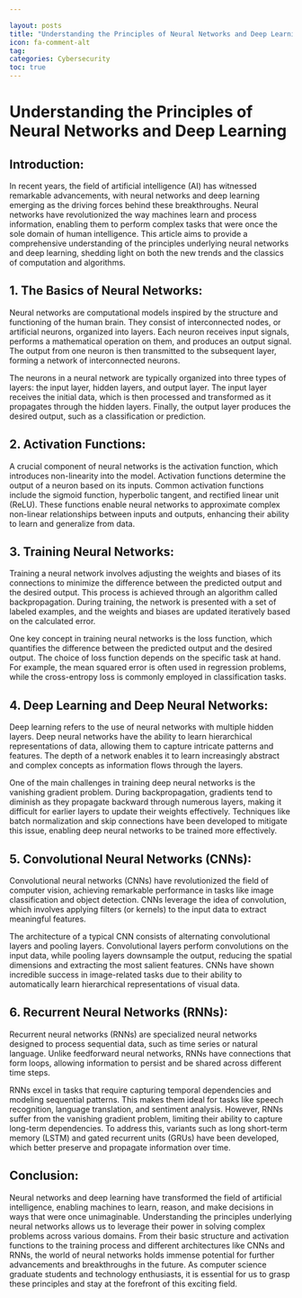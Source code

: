 ```yaml
---

layout: posts
title: "Understanding the Principles of Neural Networks and Deep Learning"
icon: fa-comment-alt
tag:      
categories: Cybersecurity
toc: true
---
```




# Understanding the Principles of Neural Networks and Deep Learning

## Introduction:

In recent years, the field of artificial intelligence (AI) has witnessed remarkable advancements, with neural networks and deep learning emerging as the driving forces behind these breakthroughs. Neural networks have revolutionized the way machines learn and process information, enabling them to perform complex tasks that were once the sole domain of human intelligence. This article aims to provide a comprehensive understanding of the principles underlying neural networks and deep learning, shedding light on both the new trends and the classics of computation and algorithms.

## 1. The Basics of Neural Networks:

Neural networks are computational models inspired by the structure and functioning of the human brain. They consist of interconnected nodes, or artificial neurons, organized into layers. Each neuron receives input signals, performs a mathematical operation on them, and produces an output signal. The output from one neuron is then transmitted to the subsequent layer, forming a network of interconnected neurons.

The neurons in a neural network are typically organized into three types of layers: the input layer, hidden layers, and output layer. The input layer receives the initial data, which is then processed and transformed as it propagates through the hidden layers. Finally, the output layer produces the desired output, such as a classification or prediction.

## 2. Activation Functions:

A crucial component of neural networks is the activation function, which introduces non-linearity into the model. Activation functions determine the output of a neuron based on its inputs. Common activation functions include the sigmoid function, hyperbolic tangent, and rectified linear unit (ReLU). These functions enable neural networks to approximate complex non-linear relationships between inputs and outputs, enhancing their ability to learn and generalize from data.

## 3. Training Neural Networks:

Training a neural network involves adjusting the weights and biases of its connections to minimize the difference between the predicted output and the desired output. This process is achieved through an algorithm called backpropagation. During training, the network is presented with a set of labeled examples, and the weights and biases are updated iteratively based on the calculated error.

One key concept in training neural networks is the loss function, which quantifies the difference between the predicted output and the desired output. The choice of loss function depends on the specific task at hand. For example, the mean squared error is often used in regression problems, while the cross-entropy loss is commonly employed in classification tasks.

## 4. Deep Learning and Deep Neural Networks:

Deep learning refers to the use of neural networks with multiple hidden layers. Deep neural networks have the ability to learn hierarchical representations of data, allowing them to capture intricate patterns and features. The depth of a network enables it to learn increasingly abstract and complex concepts as information flows through the layers.

One of the main challenges in training deep neural networks is the vanishing gradient problem. During backpropagation, gradients tend to diminish as they propagate backward through numerous layers, making it difficult for earlier layers to update their weights effectively. Techniques like batch normalization and skip connections have been developed to mitigate this issue, enabling deep neural networks to be trained more effectively.

## 5. Convolutional Neural Networks (CNNs):

Convolutional neural networks (CNNs) have revolutionized the field of computer vision, achieving remarkable performance in tasks like image classification and object detection. CNNs leverage the idea of convolution, which involves applying filters (or kernels) to the input data to extract meaningful features.

The architecture of a typical CNN consists of alternating convolutional layers and pooling layers. Convolutional layers perform convolutions on the input data, while pooling layers downsample the output, reducing the spatial dimensions and extracting the most salient features. CNNs have shown incredible success in image-related tasks due to their ability to automatically learn hierarchical representations of visual data.

## 6. Recurrent Neural Networks (RNNs):

Recurrent neural networks (RNNs) are specialized neural networks designed to process sequential data, such as time series or natural language. Unlike feedforward neural networks, RNNs have connections that form loops, allowing information to persist and be shared across different time steps.

RNNs excel in tasks that require capturing temporal dependencies and modeling sequential patterns. This makes them ideal for tasks like speech recognition, language translation, and sentiment analysis. However, RNNs suffer from the vanishing gradient problem, limiting their ability to capture long-term dependencies. To address this, variants such as long short-term memory (LSTM) and gated recurrent units (GRUs) have been developed, which better preserve and propagate information over time.

## Conclusion:

Neural networks and deep learning have transformed the field of artificial intelligence, enabling machines to learn, reason, and make decisions in ways that were once unimaginable. Understanding the principles underlying neural networks allows us to leverage their power in solving complex problems across various domains. From their basic structure and activation functions to the training process and different architectures like CNNs and RNNs, the world of neural networks holds immense potential for further advancements and breakthroughs in the future. As computer science graduate students and technology enthusiasts, it is essential for us to grasp these principles and stay at the forefront of this exciting field.